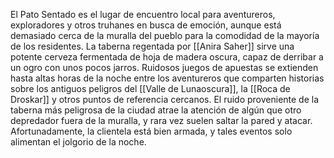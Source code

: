 El Pato Sentado es el lugar de encuentro local para aventureros, exploradores y otros truhanes en busca de emoción, aunque está demasiado cerca de la muralla del pueblo para la comodidad de la mayoría de los residentes. La taberna regentada por [[Anira Saher]] sirve una potente cerveza fermentada de hoja de madera oscura, capaz de derribar a un ogro con unos pocos jarros. Ruidosos juegos de apuestas se extienden hasta altas horas de la noche entre los aventureros que comparten historias sobre los antiguos peligros del [[Valle de Lunaoscura]], la [[Roca de Droskar]] y otros puntos de referencia cercanos. El ruido proveniente de la taberna más peligrosa de la ciudad atrae la atención de algún que otro depredador fuera de la muralla, y rara vez suelen saltar la pared y atacar. Afortunadamente, la clientela está bien armada, y tales eventos solo alimentan el jolgorio de la noche.